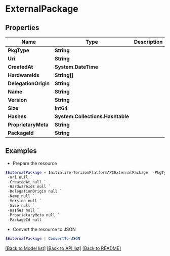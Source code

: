 # ExternalPackage
## Properties

Name | Type | Description | Notes
------------ | ------------- | ------------- | -------------
**PkgType** | **String** |  | [optional] 
**Uri** | **String** |  | [optional] 
**CreatedAt** | **System.DateTime** |  | [optional] 
**HardwareIds** | **String[]** |  | [optional] 
**DelegationOrigin** | **String** |  | 
**Name** | **String** |  | 
**Version** | **String** |  | 
**Size** | **Int64** |  | 
**Hashes** | **System.Collections.Hashtable** |  | 
**ProprietaryMeta** | **String** |  | [optional] 
**PackageId** | **String** |  | 

## Examples

- Prepare the resource
```powershell
$ExternalPackage = Initialize-TorizonPlatformAPIExternalPackage  -PkgType null `
 -Uri null `
 -CreatedAt null `
 -HardwareIds null `
 -DelegationOrigin null `
 -Name null `
 -Version null `
 -Size null `
 -Hashes null `
 -ProprietaryMeta null `
 -PackageId null
```

- Convert the resource to JSON
```powershell
$ExternalPackage | ConvertTo-JSON
```

[[Back to Model list]](../README.md#documentation-for-models) [[Back to API list]](../README.md#documentation-for-api-endpoints) [[Back to README]](../README.md)

